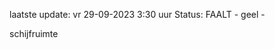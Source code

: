 laatste update: 
vr 29-09-2023  3:30   uur 
Status: FAALT - geel - 
<div class="service Y">schijfruimte</div>